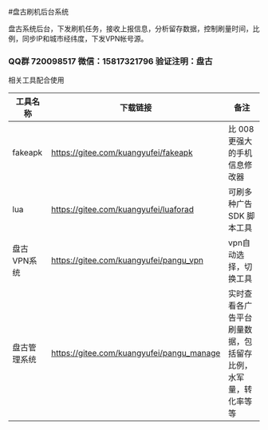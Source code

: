 #盘古刷机后台系统

盘古系统后台，下发刷机任务，接收上报信息，分析留存数据，控制刷量时间，比例，同步IP和城市经纬度，下发VPN帐号源。

### QQ群 720098517  微信：15817321796  验证注明：盘古

相关工具配合使用

|工具名称| 下载链接|备注|
|----|-----|---|
|fakeapk|https://gitee.com/kuangyufei/fakeapk|比 008更强大的手机信息修改器|
|lua|https://gitee.com/kuangyufei/luaforad|可刷多种广告SDK 脚本工具|
|盘古VPN系统|https://gitee.com/kuangyufei/pangu_vpn|vpn自动选择，切换工具|
|盘古管理系统|https://gitee.com/kuangyufei/pangu_manage|实时查看各广告平台刷量数据，包括留存比例，水军量，转化率等等|